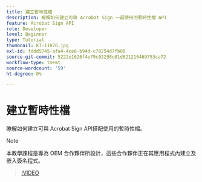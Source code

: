 ```yaml
---
title: 建立暫時性檔
description: 瞭解如何建立可與 Acrobat Sign 一起使用的暫時性檔 API
feature: Acrobat Sign API
role: Developer
level: Beginner
type: Tutorial
thumbnail: KT-11076.jpg
exl-id: fddd5745-afa4-4ce8-b94d-c78254d7fb00
source-git-commit: 5222e1626f4e79c02298e81d621216469753ca72
workflow-type: tm+mt
source-wordcount: '59'
ht-degree: 0%

---
```


# 建立暫時性檔

瞭解如何建立可與 Acrobat Sign API搭配使用的暫時性檔。

>[!NOTE]
>
>本教學課程是專為 OEM 合作夥伴所設計，這些合作夥伴正在其應用程式內建立及嵌入簽名程式。

>[!VIDEO](https://video.tv.adobe.com/v/347351?hidetitle=true)
